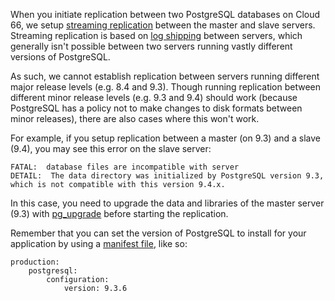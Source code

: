 When you initiate replication between two PostgreSQL databases on Cloud 66, we setup [streaming replication](https://wiki.postgresql.org/wiki/Streaming_Replication) between the master and slave servers. Streaming replication is based on [log shipping](http://www.postgresql.org/docs/9.4/static/warm-standby.html) between servers, which generally isn't possible between two servers running vastly different versions of PostgreSQL.

As such, we cannot establish replication between servers running different major release levels (e.g. 8.4 and 9.3). Though running replication between different minor release levels (e.g. 9.3 and 9.4) should work (because PostgreSQL has a policy not to make changes to disk formats between minor releases), there are also cases where this won't work.

For example, if you setup replication between a master (on 9.3) and a slave (9.4), you may see this error on the slave server:

```
FATAL:  database files are incompatible with server
DETAIL:  The data directory was initialized by PostgreSQL version 9.3, which is not compatible with this version 9.4.x.
```

In this case, you need to upgrade the data and libraries of the master server (9.3) with [pg_upgrade](http://www.postgresql.org/docs/9.4/static/pgupgrade.html) before starting the replication.

Remember that you can set the version of PostgreSQL to install for your application by using a [manifest file](/{{page.collection}}/quickstarts/getting-started-with-manifest.html), like so:

```
production:
    postgresql:
        configuration:
            version: 9.3.6
```



